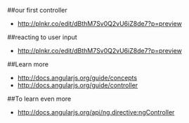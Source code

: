 ##our first controller
* http://plnkr.co/edit/dBthM7Sv0Q2vU6iZ8de7?p=preview

##reacting to user input
* http://plnkr.co/edit/dBthM7Sv0Q2vU6iZ8de7?p=preview

##Learn more
* http://docs.angularjs.org/guide/concepts
* http://docs.angularjs.org/guide/controller

##To learn even more
* http://docs.angularjs.org/api/ng.directive:ngController


